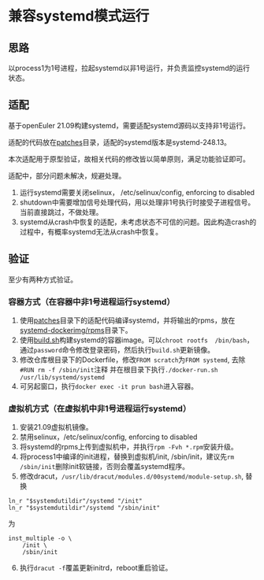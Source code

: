# 兼容systemd模式运行

## 思路
以process1为1号进程，拉起systemd以非1号运行，并负责监控systemd的运行状态。

## 适配
基于openEuler 21.09构建systemd，需要适配systemd源码以支持非1号运行。

适配的代码放在[patches](patches/)目录，适配的systemd版本是systemd-248.13。

本次适配用于原型验证，故相关代码的修改皆以简单原则，满足功能验证即可。

适配中，部分问题未解决，规避处理。

1. 运行systemd需要关闭selinux， /etc/selinux/config, enforcing to disabled
2. shutdown中需要增加信号处理代码，用以处理非1号执行时接受子进程信号。当前直接跳过，不做处理。
3. systemd从crash中恢复的适配，未考虑状态不可信的问题。因此构造crash的过程中，有概率systemd无法从crash中恢复。

## 验证
至少有两种方式验证。
### 容器方式（在容器中非1号进程运行systemd）
1. 使用[patches](patches/)目录下的适配代码编译systemd，并将输出的rpms，放在[systemd-dockerimg/rpms](systemd-dockerimg/rpms/)目录下。
2. 使用[build.sh](systemd-dockerimg/build.sh)构建systemd的容器image。可以`chroot rootfs  /bin/bash`，通过`password`命令修改登录密码，然后执行`build.sh`更新镜像。
3. 修改仓库根目录下的Dockerfile，修改`FROM scratch`为`FROM systemd`, 去除`#RUN rm -f /sbin/init`注释 并在根目录下执行`./docker-run.sh /usr/lib/systemd/systemd`
4. 可另起窗口，执行`docker exec -it prun bash`进入容器。

### 虚拟机方式（在虚拟机中非1号进程运行systemd）
1. 安装21.09虚拟机镜像。
2. 禁用selinux，/etc/selinux/config, enforcing to disabled
3. 将systemd的rpms上传到虚拟机中，并执行`rpm -Fvh *.rpm`安装升级。
4. 将process1中编译的init进程，替换到虚拟机/init, /sbin/init，建议先`rm /sbin/init`删除init软链接，否则会覆盖systemd程序。
5. 修改dracut，`/usr/lib/dracut/modules.d/00systemd/module-setup.sh`, 替换

```
ln_r "$systemdutildir"/systemd "/init"
ln_r "$systemdutildir"/systemd "/sbin/init"
```
为

```
inst_multiple -o \
    /init \
    /sbin/init
```
6. 执行`dracut -f`覆盖更新initrd，reboot重启验证。
